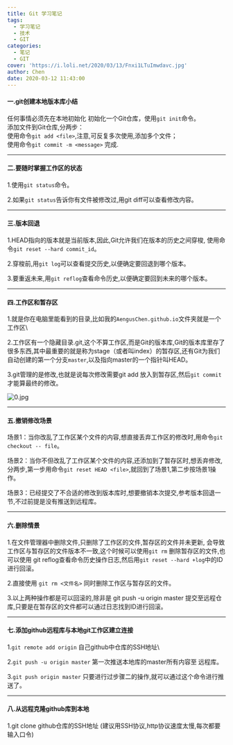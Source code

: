 ```yaml
---
title: Git 学习笔记
tags:
  - 学习笔记
  - 技术
  - GIT
categories:
  - 笔记
  - GIT
cover: 'https://i.loli.net/2020/03/13/Fnxi1LTuImwdavc.jpg'
author: Chen
date: 2020-03-12 11:43:00
---
```

#### 一.git创建本地版本库小结
任何事情必须先在本地初始化
初始化一个Git仓库，使用`git init`命令。\
添加文件到Git仓库,分两步：\
使用命令`git add <file>`,注意,可反复多次使用,添加多个文件；\
使用命令`git commit -m <message>` 完成.	
***

#### 二.要随时掌握工作区的状态

1.使用`git status`命令。

2.如果`git status`告诉你有文件被修改过,用git diff可以查看修改内容。
***

#### 三.版本回退

1.HEAD指向的版本就是当前版本,因此,Git允许我们在版本的历史之间穿梭,
使用命令`git reset --hard commit_id`。

2.穿梭前,用`git log`可以查看提交历史,以便确定要回退到哪个版本。

3.要重返未来,用`git reflog`查看命令历史,以便确定要回到未来的哪个版本。

***

#### 四.工作区和暂存区

1.就是你在电脑里能看到的目录,比如我的`AengusChen.github.io`文件夹就是一个工作区\

2.工作区有一个隐藏目录.git,这个不算工作区,而是Git的版本库,Git的版本库里存了很多东西,其中最重要的就是称为stage（或者叫index）的暂存区,还有Git为我们自动创建的第一个分支`master`,以及指向master的一个指针叫HEAD。

3.git管理的是修改,也就是说每次修改需要git add <file> 放入到暂存区,然后`git commit`才能算最终的修改。


![0.jpg](https://i.loli.net/2020/03/11/gZGwzKQbujBacJM.jpg)
***

#### 五.撤销修改场景

场景1：当你改乱了工作区某个文件的内容,想直接丢弃工作区的修改时,用命令`git checkout -- file`。

场景2：当你不但改乱了工作区某个文件的内容,还添加到了暂存区时,想丢弃修改,分两步,第一步用命令`git reset HEAD <file>`,就回到了场景1,第二步按场景1操作。

场景3：已经提交了不合适的修改到版本库时,想要撤销本次提交,参考版本回退一节,不过前提是没有推送到远程库。
***

#### 六.删除情景

1.在文件管理器中删除文件,只删除了工作区的文件,暂存区的文件并未更新,
会导致工作区与暂存区的文件版本不一致,这个时候可以使用`git rm` 删除暂存区的文件,也可以使用 git reflog查看命令历史操作日志,然后用`git reset --hard +log`中的ID进行回滚。

2.直接使用 `git rm <文件名>` 同时删除工作区与暂存区的文件。


3.以上两种操作都是可以回滚的,除非是 git push -u origin master 提交至远程仓库,只要是在暂存区的文件都可以通过日志找到ID进行回滚。
***

#### 七.添加github远程库与本地git工作区建立连接

1.`git remote add origin` 自己github中仓库的SSH地址\

2.`git push -u origin master` 第一次推送本地库的master所有内容至
远程库。

3.`git push origin master` 只要进行过步骤二的操作,就可以通过这个命令进行推送了。
***

#### 八.从远程克隆github库到本地

1.git clone github仓库的SSH地址 (建议用SSH协议,http协议速度太慢,每次都要输入口令)